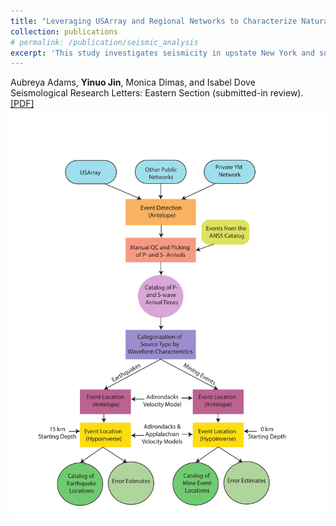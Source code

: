 ```yaml
---
title: "Leveraging USArray and Regional Networks to Characterize Natural and Mining Seismicity at the Intersection of the Grenville and Taconic Provinces"
collection: publications
# permalink: /publication/seismic_analysis
excerpt: 'This study investigates seismicity in upstate New York and surrounding regions, where a combination of complex basement geology, limited numbers of earthquakes, and a vigorous mining industry provide challenges to characterizing seismicity. Using a combination of public seismic networks and private stations in the High Peaks region of the Adirondack Mountains and a two-step location process, a total of 285 events were well-located, including 107 earthquakes and 178 mining events. While a number of waveform and source characteristics were used to differentiate earthquakes from mining events, those that were most useful in this region were emergent P-wave arrivals, low frequencies dominating most records, and long codas (>25 s) for nearby stations.'
---
```

Aubreya Adams, **Yinuo Jin**, Monica Dimas, and Isabel Dove<br>Seismological Research Letters: Eastern Section</i> (submitted-in review).<br>[[PDF]](https:/yinuojin.github.io/files/NYEarthquakes.pdf)<br><img src='/images/seismicity_figure.png'>
